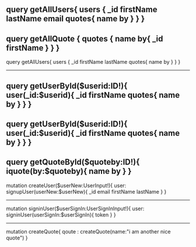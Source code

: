 query getAllUsers{
  users {
   _id
    firstName
   lastName
    email
    quotes{
      name
      by
    }
  }
}
------------------------------------

query getAllQuote {
  quotes {
    name
    by{
      _id
      firstName
    }
  }
}
--------------------------------
query getAllUsers{
  users {
		_id
    firstName
   lastName
    quotes{
      name
      by
    }
  }
}

----------------------------

query getUserById($userid:ID!){
  user(_id:$userid){
    _id
    firstName
    quotes{
      name
      by
    }
  }
}
---------------------------------

query getUserById($userid:ID!){
  user(_id:$userid){
    _id
    firstName
    quotes{
      name
      by
    }
  }
}
---------------------------
query getQuoteById($quoteby:ID!){
  iquote(by:$quoteby){
      name
      by
  }
}
------------------------------
mutation createUser($userNew:UserInput!){
  user: signupUser(userNew:$userNew){
    _id
    email
    firstName
    lastName
  }
}

------------------------------------

mutation signinUser($userSignIn:UserSignInInput!){
  user: signinUser(userSignIn:$userSignIn){
    token
  }
}

-------------------------------------

mutation createQuote{
  qoute : createQuote(name:"i am another nice quote")
}
